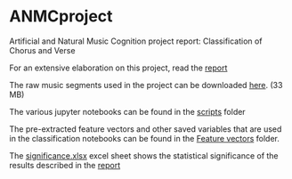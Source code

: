# ANMCproject
Artificial and Natural Music Cognition project report: Classification of Chorus and Verse

For an extensive elaboration on this project, read the [report](https://github.com/tvdhout/ANMCproject/blob/master/Report.pdf)

The raw music segments used in the project can be downloaded [here](https://www.dropbox.com/s/ujdfecwu0ekbdit/Segments.zip?dl=0). (33 MB)

The various jupyter notebooks can be found in the [scripts](https://github.com/tvdhout/ANMCproject/tree/master/scripts) folder

The pre-extracted feature vectors and other saved variables that are used in the classification notebooks can be found in the [Feature vectors](https://github.com/tvdhout/ANMCproject/tree/master/Feature%20vectors) folder.

The [significance.xlsx](https://github.com/tvdhout/ANMCproject/blob/master/Significance.xlsx) excel sheet shows the statistical significance of the results described in the [report](https://github.com/tvdhout/ANMCproject/blob/master/Report.pdf)
